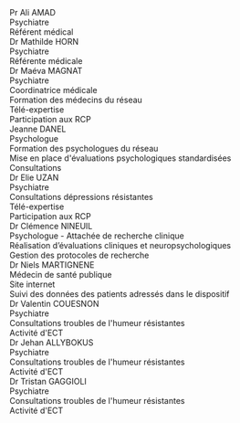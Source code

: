<div class="team">
    <div>
        <div class="name">Pr Ali AMAD</div>
        <img src="{{ ASSET static/equipe/ali_amad.jpg }}" alt="" />
        <div class="title">Psychiatre</div>
        <div class="mission">Référent médical</div>
    </div>
    <div>
        <div class="name">Dr Mathilde HORN</div>
        <img src="{{ ASSET static/equipe/mathilde_horn.jpg }}" alt="" />
        <div class="title">Psychiatre</div>
        <div class="mission">Référente médicale</div>
    </div>
    <div>
        <div class="name">Dr Maéva MAGNAT</div>
        <img src="{{ ASSET static/equipe/avatar.png }}" alt="" />
        <div class="title">Psychiatre</div>
        <div class="mission">Coordinatrice médicale</div>
        <div class="mission">Formation des médecins du réseau</div>
        <div class="mission">Télé-expertise</div>
        <div class="mission">Participation aux RCP</div>
    </div>
</div>

<div class="team">
    <div>
        <div class="name">Jeanne DANEL</div>
        <img src="{{ ASSET static/equipe/jeanne_danel.jpg }}" alt="" />
        <div class="title">Psychologue</div>
        <div class="mission">Formation des psychologues du réseau</div>
        <div class="mission">Mise en place d'évaluations psychologiques standardisées</div>
        <div class="mission">Consultations</div>
    </div>
    <div>
        <div class="name">Dr Elie UZAN</div>
        <img src="{{ ASSET static/equipe/elie_uzan.jpg }}" alt="" />
        <div class="title">Psychiatre</div>
        <div class="mission">Consultations dépressions résistantes</div>
        <div class="mission">Télé-expertise</div>
        <div class="mission">Participation aux RCP</div>
    </div>
    <div>
        <div class="name">Dr Clémence NINEUIL</div>
        <img src="{{ ASSET static/equipe/clemence_nineuil.jpg }}" alt="" />
        <div class="title">Psychologue - Attachée de recherche clinique</div>
        <div class="mission">Réalisation d’évaluations cliniques et neuropsychologiques</div>
        <div class="mission">Gestion des protocoles de recherche</div>
    </div>
    <div>
        <div class="name">Dr Niels MARTIGNENE</div>
        <img src="{{ ASSET static/equipe/niels_martignene.webp }}" alt="" />
        <div class="title">Médecin de santé publique</div>
        <div class="mission">Site internet</div>
        <div class="mission">Suivi des données des patients adressés dans le dispositif</div>
    </div>
</div>

<div class="team">
    <div>
        <div class="name">Dr Valentin COUESNON</div>
        <img src="{{ ASSET static/equipe/avatar.png }}" alt="" />
        <div class="title">Psychiatre</div>
        <div class="mission">Consultations troubles de l'humeur résistantes</div>
        <div class="mission">Activité d'ECT</div>
    </div>
    <div>
        <div class="name">Dr Jehan ALLYBOKUS</div>
        <img src="{{ ASSET static/equipe/jehan_allybokus.jpg }}" alt="" />
        <div class="title">Psychiatre</div>
        <div class="mission">Consultations troubles de l'humeur résistantes</div>
        <div class="mission">Activité d'ECT</div>
    </div>
    <div>
        <div class="name">Dr Tristan GAGGIOLI</div>
        <img src="{{ ASSET static/equipe/avatar.png }}" alt="" />
        <div class="title">Psychiatre</div>
        <div class="mission">Consultations troubles de l'humeur résistantes</div>
        <div class="mission">Activité d'ECT</div>
    </div>
</div>
